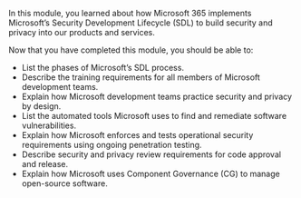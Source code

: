 In this module, you learned about how Microsoft 365 implements Microsoft’s Security Development Lifecycle (SDL) to build security and privacy into our products and services.

Now that you have completed this module, you should be able to:

- List the phases of Microsoft’s SDL process.
- Describe the training requirements for all members of Microsoft development teams.
- Explain how Microsoft development teams practice security and privacy by design.
- List the automated tools Microsoft uses to find and remediate software vulnerabilities.
- Explain how Microsoft enforces and tests operational security requirements using ongoing penetration testing.
- Describe security and privacy review requirements for code approval and release.
- Explain how Microsoft uses Component Governance (CG) to manage open-source software.
